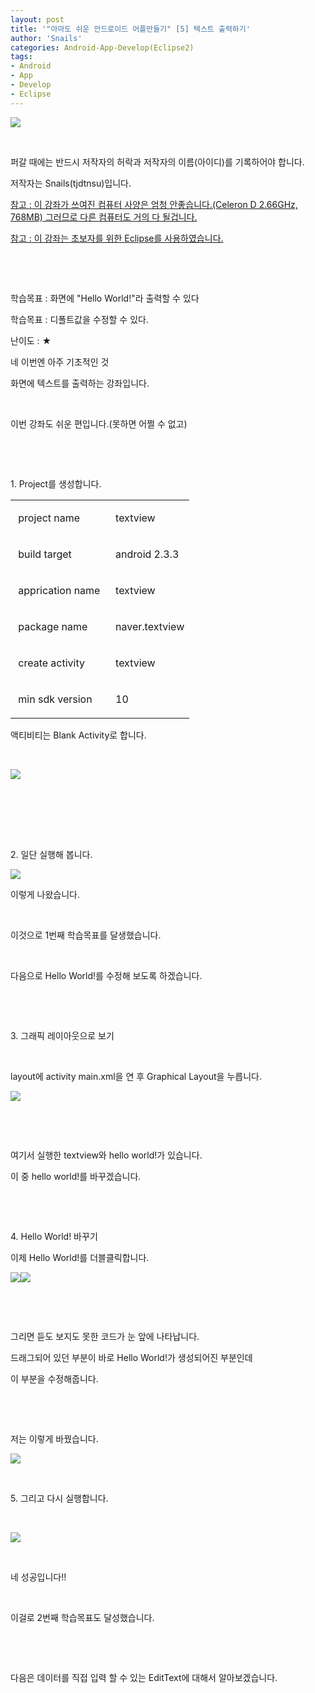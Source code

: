 ```yaml
---
layout: post
title: '"아마도 쉬운 안드로이드 어플만들기" [5] 텍스트 출력하기'
author: 'Snails'
categories: Android-App-Develop(Eclipse2)
tags:
- Android
- App
- Develop
- Eclipse
---
```



<script> location.href='https://cafe.naver.com/develoid/233181' ; </script>

<p><img src="https://dthumb-phinf.pstatic.net/?src=%22http%3A%2F%2Fblogfiles.naver.net%2F20130427_51%2Ftjdtnsu_13670324652685asRT_JPEG%2Fand.jpg%22&amp;type=cafe_wa740"></p>
<p>&nbsp;</p>
<p>퍼갈 때에는 반드시 저작자의 허락과 저작자의 이름(아이디)를 기록하어야 합니다.</p>
<p>저작자는 Snails(tjdtnsu)입니다.</p>
<p><u>참고 : 이 강좌가 쓰여진 컴퓨터 사양은 엄청 안좋습니다.(Celeron D 2.66GHz, 768MB) 그러므로 다른 컴퓨터도 거의 다 될겁니다.</u>&nbsp;</p>
<p><u>참고 : 이 강좌는 초보자를 위한 Eclipse를 사용하였습니다.</u></p>
<p>&nbsp;</p>
<p>&nbsp;</p>
<p>학습목표 : 화면에 "Hello World!"라 출력할 수 있다</p>
<p>학습목표 : 디폴트값을 수정할 수 있다.</p>
<p>난이도 : ★</p>
<p></p>
<p>﻿네 이번엔 아주 기초적인 것</p>
<p>화면에 텍스트를 출력하는 강좌입니다.</p>
<p>&nbsp;</p>
<p>이번 강좌도 쉬운 편입니다.(못하면 어쩔 수 없고)</p>
<p>&nbsp;</p>
<p>&nbsp;</p>
<p>1. Project를 생성합니다.</p>
<table><tbody><tr><td  ><p>&nbsp;project name&nbsp;</p>
</td><td  ><p>&nbsp;textview</p>
</td></tr><tr><td  ><p>&nbsp;build target&nbsp;</p>
</td><td  ><p>&nbsp;android 2.3.3&nbsp;</p>
</td></tr><tr><td  ><p>&nbsp;apprication name&nbsp;</p>
</td><td  ><p>&nbsp;textview</p>
</td></tr><tr><td  ><p>&nbsp;package name&nbsp;</p>
</td><td  ><p>&nbsp;naver.textview</p>
</td></tr><tr><td  ><p>&nbsp;create activity&nbsp;</p>
</td><td  ><p>&nbsp;textview</p>
</td></tr><tr><td  ><p>&nbsp;min sdk version&nbsp;</p>
</td><td  ><p>&nbsp;10</p>
</td></tr></tbody></table><p>액티비티는 Blank Activity로 합니다.</p>
<p>&nbsp;</p>
<p><img src="https://dthumb-phinf.pstatic.net/?src=%22http%3A%2F%2Fblogfiles.naver.net%2F20130427_152%2Ftjdtnsu_1367033216338jgoWF_PNG%2F%25C1%25A6%25B8%25F1_%25BE%25F8%25C0%25BD.PNG%22&amp;type=cafe_wa740">&nbsp;</p>
<p>&nbsp;</p>
<p>&nbsp;</p>
<p>&nbsp;</p>
<p>2. 일단 실행해 봅니다.</p>
<p><img src="https://dthumb-phinf.pstatic.net/?src=%22http%3A%2F%2Fblogfiles.naver.net%2F20130427_277%2Ftjdtnsu_1367033542014W3egG_PNG%2F%25C1%25A6%25B8%25F1_%25BE%25F8%25C0%25BD.PNG%22&amp;type=cafe_wa740"></p>
<p>이렇게 나왔습니다.&nbsp;</p>
<p>&nbsp;</p>
<p>이것으로 1번째 학습목표를 달생했습니다.</p>
<p>&nbsp;</p>
<p>다음으로 Hello World!를 수정해 보도록 하겠습니다.</p>
<p>&nbsp;</p>
<p>&nbsp;</p>
<p>3. 그래픽 레이아웃으로 보기&nbsp;</p>
<p>&nbsp;</p>
<p>layout에 activity main.xml을 연 후 Graphical Layout을 누릅니다.&nbsp;</p>
<p><img src="https://dthumb-phinf.pstatic.net/?src=%22http%3A%2F%2Fblogfiles.naver.net%2F20130427_225%2Ftjdtnsu_1367033804696poyLY_PNG%2F%25C1%25A6%25B8%25F1_%25BE%25F8%25C0%25BD.PNG%22&amp;type=cafe_wa740"></p>
<p>&nbsp;</p>
<p>&nbsp;</p>
<p>여기서 실행한 textview와 hello world!가 있습니다.</p>
<p>이 중 hello world!를 바꾸겠습니다.</p>
<p>&nbsp;</p>
<p>&nbsp;</p>
<p>4. Hello World! 바꾸기</p>
<p>이제 Hello World!를 더블클릭합니다.</p>
<p><img src="https://dthumb-phinf.pstatic.net/?src=%22http%3A%2F%2Fblogfiles.naver.net%2F20130427_13%2Ftjdtnsu_1367033997812agxBS_PNG%2F%25C1%25A6%25B8%25F1_%25BE%25F8%25C0%25BD.PNG%22&amp;type=cafe_wa740"><img src="https://dthumb-phinf.pstatic.net/?src=%22http%3A%2F%2Fblogfiles.naver.net%2F20130427_271%2Ftjdtnsu_1367034158543jBlWt_PNG%2F%25C1%25A6%25B8%25F1_%25BE%25F8%25C0%25BD.PNG%22&amp;type=cafe_wa740"></p>
<p>&nbsp;</p>
<p>&nbsp;</p>
<p>그리면 듣도 보지도 못한 코드가 눈 앞에 나타납니다.</p>
<p>드래그되어 있던 부분이 바로 Hello World!가 생성되어진 부분인데</p>
<p>이 부분을 수정해줍니다.&nbsp;</p>
<p>&nbsp;</p>
<p>&nbsp;</p>
<p>저는 이렇게 바꿨습니다.</p>
<p><img src="https://dthumb-phinf.pstatic.net/?src=%22http%3A%2F%2Fblogfiles.naver.net%2F20130427_243%2Ftjdtnsu_1367034304610P17Wa_PNG%2F%25C1%25A6%25B8%25F1_%25BE%25F8%25C0%25BD.PNG%22&amp;type=cafe_wa740"></p>
<p>&nbsp;</p>
<p>5. 그리고 다시 실행합니다.</p>
<p>&nbsp;</p>
<p><img src="https://dthumb-phinf.pstatic.net/?src=%22http%3A%2F%2Fblogfiles.naver.net%2F20130427_152%2Ftjdtnsu_1367034398330la9So_PNG%2F%25C1%25A6%25B8%25F1_%25BE%25F8%25C0%25BD.PNG%22&amp;type=cafe_wa740"></p>
<p>&nbsp;</p>
<p>네 성공입니다!!</p>
<p>&nbsp;</p>
<p>이걸로 2번째 학습목표도 달성했습니다.</p>
<p>&nbsp;</p>
<p>&nbsp;</p>
<p>다음은 데이터를 직접 입력 할 수 있는 EditText에 대해서 알아보겠습니다.&nbsp;</p>

